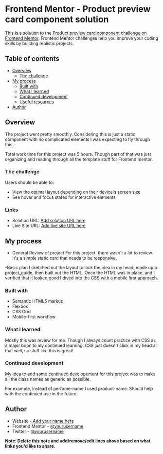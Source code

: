 # Frontend Mentor - Product preview card component solution

This is a solution to the [Product preview card component challenge on Frontend Mentor](https://www.frontendmentor.io/challenges/product-preview-card-component-GO7UmttRfa). Frontend Mentor challenges help you improve your coding skills by building realistic projects. 

## Table of contents

- [Overview](#overview)
  - [The challenge](#the-challenge)
- [My process](#my-process)
  - [Built with](#built-with)
  - [What I learned](#what-i-learned)
  - [Continued development](#continued-development)
  - [Useful resources](#useful-resources)
- [Author](#author)


## Overview

The project went pretty smoothly. Considering this is just a static component with no complicated elements I was expecting to fly through this. 

Total work time for this project was 5 hours. Though part of that was just organizing and reading through all the template stuff for Frontend mentor.

### The challenge

Users should be able to:

- View the optimal layout depending on their device's screen size
- See hover and focus states for interactive elements

### Links

- Solution URL: [Add solution URL here](https://ablueblaze.github.io/FM-001-product-card/)
- Live Site URL: [Add live site URL here](https://your-live-site-url.com)

## My process
  - General Review of project
    For this project, there wasn't a lot to review. It's a simple static card that needs to be responsive. 

  -Basic plan
    I sketched out the layout to lock the idea in my head, made up a project_guide, then built out the HTML. 
    Once the HTML was in place, and I verified that it looked good I dived into the CSS with a mobile first approach.

### Built with

- Semantic HTML5 markup
- Flexbox
- CSS Grid
- Mobile-first workflow

### What I learned

Mostly this was review for me. Though I always count practice with CSS as a major boon to my continued learning. CSS just doesn't click in my head all that well, so stuff like this is great!

### Continued development

My idea to add some continued developement for this project was to make all the class names as generic as possible. 

For example, instead of perfume-name I used product-name. Should help with the continued use in the future.

## Author

- Website - [Add your name here](https://www.your-site.com)
- Frontend Mentor - [@yourusername](https://www.frontendmentor.io/profile/yourusername)
- Twitter - [@yourusername](https://www.twitter.com/yourusername)

**Note: Delete this note and add/remove/edit lines above based on what links you'd like to share.**
